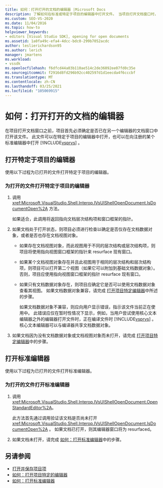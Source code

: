 ```yaml
---
title: 如何：打开打开的文档的编辑器 |Microsoft Docs
description: 了解如何在标准或特定于项目的编辑器中打开文件。 当项目打开文档窗口时，它必须确定该文件是否已打开。
ms.custom: SEO-VS-2020
ms.date: 11/04/2016
ms.topic: how-to
helpviewer_keywords:
- editors [Visual Studio SDK], opening for open documents
ms.assetid: 1a0fa49c-efa4-4dcc-bdc0-299b7052acdc
author: leslierichardson95
ms.author: lerich
manager: jmartens
ms.workload:
- vssdk
ms.openlocfilehash: f6dfcd44a03b110ae514c2de36092ee07fd0c35e
ms.sourcegitcommit: f2916d8fd296b92cc402597d1d1eecda4f6cccbf
ms.translationtype: MT
ms.contentlocale: zh-CN
ms.lasthandoff: 03/25/2021
ms.locfileid: "105069915"
---
```

# <a name="how-to-open-editors-for-open-documents"></a>如何：打开打开的文档的编辑器
在项目打开文档窗口之前，项目首先必须确定是否已在另一个编辑器的文档窗口中打开该文件。 此文件可以在特定于项目的编辑器中打开，也可以在向注册的某个标准编辑器中打开 [!INCLUDE[vsprvs](../code-quality/includes/vsprvs_md.md)] 。

## <a name="open-a-project-specific-editor"></a>打开特定于项目的编辑器
 使用以下过程为已打开的文件打开特定于项目的编辑器。

### <a name="to-open-a-project-specific-editor-for-an-open-file"></a>为打开的文件打开特定于项目的编辑器

1. 调用 <xref:Microsoft.VisualStudio.Shell.Interop.IVsUIShellOpenDocument.IsDocumentOpen%2A> 方法。

    如果适合，此调用将返回指向文档层次结构项和窗口框架的指针。

2. 如果文档处于打开状态，则项目必须进行检查以确定是否仅存在文档数据对象，或者是否也存在文档视图对象。

   - 如果存在文档视图对象，而此视图用于不同的层次结构或层次结构项，则项目将使用指向视图窗口框架的指针来 resurface 现有窗口。

   - 如果某个文档视图对象存在并且此视图用于相同的层次结构和层次结构项，则项目可以打开第二个视图（如果它可以附加到基础文档数据对象）。 否则，项目应使用指向视图窗口框架的指针 resurface 现有窗口。

   - 如果只有文档数据对象存在，则项目应确定它是否可以使用文档数据对象查看其视图。 如果文档数据对象兼容，请完成 [打开项目特定编辑器](../extensibility/how-to-open-project-specific-editors.md)中所述的步骤。

     如果文档数据对象不兼容，则应向用户显示错误，指示该文件当前正在使用中。 此错误应仅在暂时性情况下显示，例如，当用户尝试使用核心文本编辑器之外的编辑器打开文件时，正在编译文件时 [!INCLUDE[vsprvs](../code-quality/includes/vsprvs_md.md)] 。 核心文本编辑器可以与编译器共享文档数据对象。

3. 如果文档因为没有文档数据对象或文档视图对象而未打开，请完成 [打开项目特定编辑器](../extensibility/how-to-open-project-specific-editors.md)中的步骤。

## <a name="open-a-standard-editor"></a>打开标准编辑器
 使用以下过程为已打开的文件打开标准编辑器。

### <a name="to-open-a-standard-editor-for-an-open-file"></a>为打开的文件打开标准编辑器

1. 调用 <xref:Microsoft.VisualStudio.Shell.Interop.IVsUIShellOpenDocument.OpenStandardEditor%2A>。

     此方法首先通过调用验证该文档是否尚未打开 <xref:Microsoft.VisualStudio.Shell.Interop.IVsUIShellOpenDocument.IsDocumentOpen%2A> 。 如果文档已打开，则其编辑器窗口将为 resurfaced。

2. 如果文档未打开，请完成 [如何：打开标准编辑器](../extensibility/how-to-open-standard-editors.md)中的步骤。

## <a name="see-also"></a>另请参阅
- [打开并保存项目项](../extensibility/internals/opening-and-saving-project-items.md)
- [如何：打开项目特定的编辑器](../extensibility/how-to-open-project-specific-editors.md)
- [如何：打开标准编辑器](../extensibility/how-to-open-standard-editors.md)
